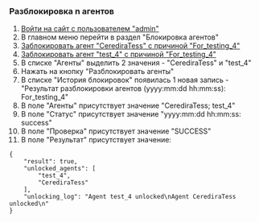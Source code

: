 ### Разблокировка n агентов

1. [Войти на сайт с пользователем "admin"](../../../0.%20Шаги/1.%20Войти%20на%20сайт%20с%20пользователем%20username.md)
1. В главном меню перейти в раздел "Блокировка агентов"
1. [Заблокировать агент "CerediraTess" с причиной "For_testing_4"](../../../0.%20Шаги/8.%20Блокировка%20агента%20agent%20с%20причиной%20lock_cause.md)
1. [Заблокировать агент "test_4" с причиной "For_testing_4"](../../../0.%20Шаги/8.%20Блокировка%20агента%20agent%20с%20причиной%20lock_cause.md)
1. В списке "Агенты" выделить 2 значения - "CerediraTess" и "test_4"
1. Нажать на кнопку "Разблокировать агенты"
1. В списке "История блокировок" появилась 1 новая запись - "Результат разблокировки агентов (yyyy:mm:dd hh:mm:ss): For_testing_4"
1. В поле "Агенты" присутствует значение "CerediraTess; test_4"
1. В поле "Статус" присутствует значение "yyyy:mm:dd hh:mm:ss: success"
1. В поле "Проверка" присутствует значение "SUCCESS"
1. В поле "Результат" присутствует значение:
```
{
    "result": true,
    "unlocked_agents": [
        "test_4",
        "CerediraTess"
    ],
    "unlocking_log": "Agent test_4 unlocked\nAgent CerediraTess unlocked\n"
}
```